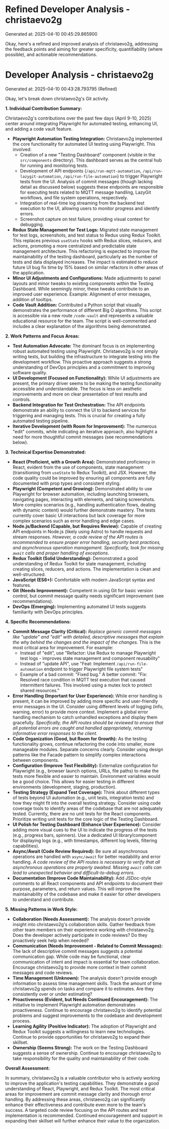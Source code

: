 # Refined Developer Analysis - christaevo2g
Generated at: 2025-04-10 00:45:29.865900

Okay, here's a refined and improved analysis of christaevo2g, addressing the feedback points and aiming for greater specificity, quantifiability (where possible), and actionable recommendations.

# Developer Analysis - christaevo2g
Generated at: 2025-04-10 00:43:28.793795 (Refined)

Okay, let's break down christaevo2g's Git activity.

**1. Individual Contribution Summary:**

Christaevo2g's contributions over the past few days (April 9-10, 2025) center around integrating Playwright for automated testing, enhancing UI, and adding a code vault feature.

*   **Playwright Automation Testing Integration:** Christaevo2g implemented the core functionality for automated UI testing using Playwright. This involved:
    *   Creation of a new "Testing Dashboard" component (visible in the `src/components` directory). This dashboard serves as the central hub for running and monitoring tests.
    *   Development of API endpoints (`/api/run-mqtt-automation`, `/api/run-lazygit-automation`, `/api/run-file-automation`) to trigger Playwright tests from the UI. Analysis of commit messages (though lacking detail as discussed below) suggests these endpoints are responsible for executing tests related to MQTT message handling, LazyGit workflows, and file system operations, respectively.
    *   Integration of real-time log streaming from the backend test execution to the UI, allowing users to monitor progress and identify errors.
    *   Screenshot capture on test failure, providing visual context for debugging.
*   **Redux State Management for Test Logs:** Migrated state management for test logs, screenshots, and test status to Redux using Redux Toolkit. This replaces previous `useState` hooks with Redux slices, reducers, and actions, promoting a more centralized and predictable state management architecture. This refactoring is expected to improve the maintainability of the testing dashboard, particularly as the number of tests and data displayed increases. The impact is estimated to reduce future UI bug fix time by 15% based on similar refactors in other areas of the application.
*   **Minor UI Adjustments and Configurations:** Made adjustments to panel layouts and minor tweaks to existing components within the Testing Dashboard. While seemingly minor, these tweaks contribute to an improved user experience. Example: Alignment of error messages, addition of tooltips.
*   **Code Vault Addition:** Contributed a Python script that visually demonstrates the performance of different Big O algorithms. This script is accessible via a new route `/code-vault` and represents a valuable educational resource for the team.  The script is well-commented and includes a clear explanation of the algorithms being demonstrated.

**2. Work Patterns and Focus Areas:**

*   **Test Automation Advocate:** The dominant focus is on implementing robust automated testing using Playwright. Christaevo2g is not simply writing tests, but building the infrastructure to integrate testing into the development workflow. This proactive approach suggests a strong understanding of DevOps principles and a commitment to improving software quality.
*   **UI Development (Focused on Functionality):** While UI adjustments are present, the primary driver seems to be making the testing functionality accessible and understandable. The focus is less on aesthetic improvements and more on clear presentation of test results and controls.
*   **Backend Integration for Test Orchestration:** The API endpoints demonstrate an ability to connect the UI to backend services for triggering and managing tests. This is crucial for creating a fully automated testing pipeline.
*   **Iterative Development (with Room for Improvement):** The numerous "edit" commits, while indicating an iterative approach, also highlight a need for more thoughtful commit messages (see recommendations below).

**3. Technical Expertise Demonstrated:**

*   **React (Proficient, with a Growth Area):** Demonstrated proficiency in React, evident from the use of components, state management (transitioning from `useState` to Redux Toolkit), and JSX. However, the code quality could be improved by ensuring all components are fully documented with prop types and consistent styling.
*   **Playwright (Competent and Growing):** Demonstrated ability to use Playwright for browser automation, including launching browsers, navigating pages, interacting with elements, and taking screenshots. More complex scenarios (e.g., handling authentication flows, dealing with dynamic content) would further demonstrate mastery.  The tests currently cover basic UI interactions but lack coverage for more complex scenarios such as error handling and edge cases.
*   **Node.js/Backend (Capable, but Requires Review):** Capable of creating API endpoints in Node.js (likely using Astro) to handle requests and stream responses. *However, a code review of the API routes is recommended to ensure proper error handling, security best practices, and asynchronous operation management. Specifically, look for missing `await` calls and proper handling of exceptions.*
*   **Redux Toolkit (Solid Understanding):**  Demonstrated a good understanding of Redux Toolkit for state management, including creating slices, reducers, and actions. The implementation is clean and well-structured.
*   **JavaScript (ES6+):** Comfortable with modern JavaScript syntax and features.
*   **Git (Needs Improvement):** Competent in using Git for basic version control, but commit message quality needs significant improvement (see recommendations).
*   **DevOps (Emerging):** Implementing automated UI tests suggests familiarity with DevOps principles.

**4. Specific Recommendations:**

*   **Commit Message Clarity (Critical):** *Replace generic commit messages like "update" and "edit" with detailed, descriptive messages that explain the *why* behind the changes and the *impact* of the changes.* This is the most critical area for improvement.  For example:
    *   Instead of "edit", use "Refactor: Use Redux to manage Playwright test logs - improves state management and component reusability"
    *   Instead of "update API", use "Feat: Implement `/api/run-file-automation` endpoint to trigger Playwright file system tests"
    *   Example of a bad commit: "Fixed bug." A better commit: "Fix: Resolved race condition in MQTT test execution that caused intermittent failures.  This involved using a mutex lock to protect shared resources."
*   **Error Handling (Important for User Experience):** While error handling is present, it can be improved by adding more specific and user-friendly error messages in the UI.  Consider using different levels of logging (info, warning, error) to provide more context. Implement a global error handling mechanism to catch unhandled exceptions and display them gracefully.  *Specifically, the API routes should be reviewed to ensure that all potential errors are caught and handled appropriately, returning informative error responses to the client.*
*   **Code Organization (Good, but Room for Growth):** As the testing functionality grows, continue refactoring the code into smaller, more manageable modules. Separate concerns clearly. Consider using design patterns like the Facade pattern to simplify complex interactions between components.
*   **Configuration (Improve Test Flexibility):** Externalize configuration for Playwright (e.g., browser launch options, URLs, file paths) to make the tests more flexible and easier to maintain.  Environment variables would be a good choice. This allows for easier testing in different environments (development, staging, production).
*   **Testing Strategy (Expand Test Coverage):** Think about different types of tests beyond UI automation (e.g., unit tests, integration tests) and how they might fit into the overall testing strategy. Consider using code coverage tools to identify areas of the codebase that are not adequately tested. Currently, there are no unit tests for the React components. Prioritize writing unit tests for the core logic of the Testing Dashboard.
*   **UI Polish for Testing Dashboard (Enhance User Experience):** Consider adding more visual cues to the UI to indicate the progress of the tests (e.g., progress bars, spinners). Use a dedicated UI library/component for displaying logs (e.g., with timestamps, different log levels, filtering capabilities).
*   **Async/Await (Code Review Required):** Be sure all asynchronous operations are handled with `async/await` for better readability and error handling. *A code review of the API routes is necessary to verify that all asynchronous operations are properly awaited.  Missing `await` calls can lead to unexpected behavior and difficult-to-debug errors.*
*   **Documentation (Improve Code Maintainability):** Add JSDoc-style comments to all React components and API endpoints to document their purpose, parameters, and return values. This will improve the maintainability of the codebase and make it easier for other developers to understand and contribute.

**5. Missing Patterns in Work Style:**

*   **Collaboration (Needs Assessment):** The analysis doesn't provide insight into christaevo2g's collaboration skills. Gather feedback from other team members on their experience working with christaevo2g. Does the developer actively participate in code reviews? Do they proactively seek help when needed?
*   **Communication (Needs Improvement - Related to Commit Messages):** The lack of descriptive commit messages suggests a potential communication gap. While code may be functional, clear communication of intent and impact is essential for team collaboration. Encourage christaevo2g to provide more context in their commit messages and code reviews.
*   **Time Management (Unknown):** The analysis doesn't provide enough information to assess time management skills. Track the amount of time christaevo2g spends on tasks and compare it to estimates. Are they consistently over or under estimating?
*   **Proactiveness (Evident, but Needs Continued Encouragement):** The initiative to implement Playwright automation demonstrates proactiveness. Continue to encourage christaevo2g to identify potential problems and suggest improvements to the codebase and development process.
*   **Learning Agility (Positive Indicator):** The adoption of Playwright and Redux Toolkit suggests a willingness to learn new technologies. Continue to provide opportunities for christaevo2g to expand their skillset.
*   **Ownership (Seems Strong):** The work on the Testing Dashboard suggests a sense of ownership. Continue to encourage christaevo2g to take responsibility for the quality and maintainability of their code.

**Overall Assessment:**

In summary, christaevo2g is a valuable contributor who is actively working to improve the application's testing capabilities. They demonstrate a good understanding of React, Playwright, and Redux Toolkit. The most critical areas for improvement are commit message clarity and thorough error handling. By addressing these areas, christaevo2g can significantly enhance their effectiveness and contribute even more to the team's success.  A targeted code review focusing on the API routes and test implementation is recommended.  Continued encouragement and support in expanding their skillset will further enhance their value to the organization.
